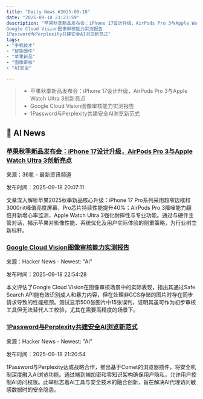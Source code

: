 ```yaml
---
title: "Daily News #2025-09-18"
date: "2025-09-18 23:23:59"
description: "苹果秋季新品发布会：iPhone 17设计升级，AirPods Pro 3与Apple Watch Ultra 3创新亮点
Google Cloud Vision图像审核能力实测报告
1Password与Perplexity共建安全AI浏览新范式"
tags: 
- "手机技术"
- "智能硬件"
- "苹果新品"
- "图像审核"
- "AI安全"

---
```


> - 苹果秋季新品发布会：iPhone 17设计升级，AirPods Pro 3与Apple Watch Ultra 3创新亮点
> - Google Cloud Vision图像审核能力实测报告
> - 1Password与Perplexity共建安全AI浏览新范式

## 🤖 AI News

### [苹果秋季新品发布会：iPhone 17设计升级，AirPods Pro 3与Apple Watch Ultra 3创新亮点](https://www.36kr.com/p/3472148444060037)

来源：36氪 - 最新资讯频道

发布时间：2025-09-18 20:07:11

文章深入解析苹果2025秋季新品核心升级：iPhone 17 Pro系列采用超窄边框和3000nit峰值亮度屏幕，Pro芯片持续性能提升40%；AirPods Pro 3降噪能力翻倍并新增心率监测，Apple Watch Ultra 3强化耐摔性与专业功能。通过与硬件主管对话，揭示苹果对影像性能、系统优化及用户实际体验的侧重策略，为行业树立新标杆。

### [Google Cloud Vision图像审核能力实测报告](https://www.humanprotocol.org/blog/evaluating-google-cloud-vision-for-image-moderation-how-reliable-is-it)

来源：Hacker News - Newest: "AI"

发布时间：2025-09-18 22:54:28

本文评估了Google Cloud Vision在图像审核场景中的实际表现，指出其通过Safe Search API能有效识别成人和暴力内容，但在处理非GCS存储的图片时存在同步请求导致的性能瓶颈。测试显示500张图片中15张误判，证明其虽可作为初步审核工具但无法替代人工校验，尤其在需要高精度的场景下。

### [1Password与Perplexity共建安全AI浏览新范式](http://1password.com/press/2025/sep/perplexity-partnership)

来源：Hacker News - Newest: "AI"

发布时间：2025-09-18 21:20:54

1Password与Perplexity达成战略合作，推出基于Comet的浏览器插件，将安全机制深度融入AI浏览功能。通过端到端加密和零知识架构确保用户隐私，允许用户控制AI访问权限。此举标志着AI工具与安全技术的融合创新，旨在解决AI代理访问敏感数据时的安全隐患。
